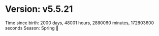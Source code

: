 # Version: v5.5.21
Time since birth: 2000 days, 48001 hours, 2880060 minutes, 172803600 seconds
Season: Spring 🌸
